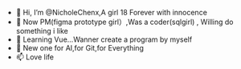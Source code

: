 - 👋 Hi, I’m @NicholeChenx,A girl 18 Forever with innocence
- 👀 Now PM(figma prototype girl）,Was a coder(sqlgirl) , Willing do something i like
- 🌱 Learning Vue...Wanner create a program by myself
- 💞️ New one for AI,for Git,for Everything
- 📫 Love life

<!---
NicholeChenx/NicholeChenx is a ✨ special ✨ repository because its `README.md` (this file) appears on your GitHub profile.
You can click the Preview link to take a look at your changes.
--->
